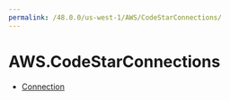 ```yaml
---
permalink: /48.0.0/us-west-1/AWS/CodeStarConnections/
---
```


# AWS.CodeStarConnections



* [Connection](Connection.md)